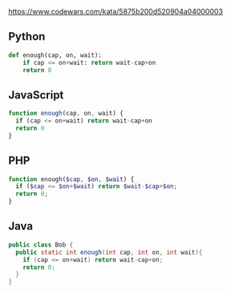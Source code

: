 https://www.codewars.com/kata/5875b200d520904a04000003

## Python
```python
def enough(cap, on, wait):
    if cap <= on+wait: return wait-cap+on
    return 0
```

## JavaScript
```js
function enough(cap, on, wait) {
  if (cap <= on+wait) return wait-cap+on
  return 0
}
```

## PHP
```php
function enough($cap, $on, $wait) {
  if ($cap <= $on+$wait) return $wait-$cap+$on;
  return 0;
}
```

## Java
```java
public class Bob {
  public static int enough(int cap, int on, int wait){
    if (cap <= on+wait) return wait-cap+on;
    return 0;
  }
}
```